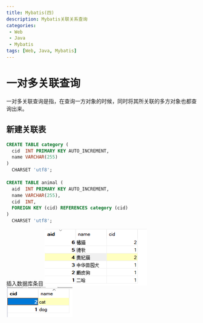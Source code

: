 ```yaml
---
title: Mybatis(四)
description: Mybatis关联关系查询
categories:
 - Web
 - Java
 - Mybatis
tags: [Web, Java, Mybatis]
---
```



# 一对多关联查询
一对多关联查询是指，在查询一方对象的时候，同时将其所关联的多方对象也都查询出来。

## 新建关联表

``` sql
CREATE TABLE category (
  cid  INT PRIMARY KEY AUTO_INCREMENT,
  name VARCHAR(255)
)
  CHARSET 'utf8';

CREATE TABLE animal (
  aid  INT PRIMARY KEY AUTO_INCREMENT,
  name VARCHAR(255),
  cid  INT,
  FOREIGN KEY (cid) REFERENCES category (cid)
)
  CHARSET 'utf8';
```
插入数据库条目
![](/assets/images/Mybatis/animals.png)
![](/assets/images/Mybatis/categories.png)





























































































































